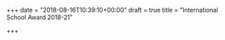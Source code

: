 +++
date = "2018-08-16T10:39:10+00:00"
draft = true
title = "International School Award 2018-21"

+++

